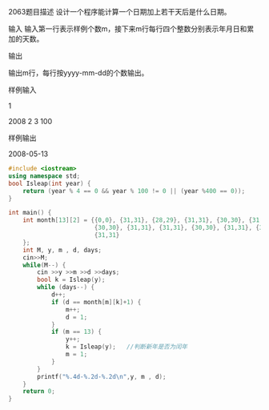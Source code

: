 2063题目描述
设计一个程序能计算一个日期加上若干天后是什么日期。

输入
输入第一行表示样例个数m，接下来m行每行四个整数分别表示年月日和累加的天数。

输出

输出m行，每行按yyyy-mm-dd的个数输出。

样例输入

1

2008 2 3 100

样例输出

2008-05-13

 

```C++
#include <iostream>
using namespace std;
bool Isleap(int year) {
    return (year % 4 == 0 && year % 100 != 0 || (year %400 == 0));
}

int main() {
    int month[13][2] = {{0,0}, {31,31}, {28,29}, {31,31}, {30,30}, {31,31},
                        {30,30}, {31,31}, {31,31}, {30,30}, {31,31}, {30,30},
                        {31,31}
    };
    int M, y, m , d, days;
    cin>>M;
    while(M--) {
        cin >>y >>m >>d >>days;
        bool k = Isleap(y);
        while (days--) {
            d++;
            if (d == month[m][k]+1) {
                m++;
                d = 1;
            }
            if (m == 13) {
                y++;
                k = Isleap(y);   //判断新年是否为闰年
                m = 1;
            }
        }
        printf("%.4d-%.2d-%.2d\n",y, m , d);
    }
    return 0;
}
```